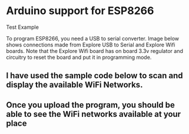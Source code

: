 # Arduino support for ESP8266
Test Example

To program ESP8266, you need a USB to serial converter. Image below shows connections made from Explore USB to Serial and Explore Wifi boards. Note that the Explore Wifi board has on board 3.3v regulator and circuitry to reset the board and put it in programming mode. 
## I have used the sample code below to scan and display the available WiFi Networks. 
## Once you upload the program, you should be able to see the WiFi networks available at your place

